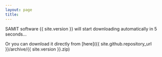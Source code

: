 ```yaml
---
layout: page
title:
---
```

<script type="text/javascript" src="{{ site.baseurl }}/js/download.js"> </script>

<p id="downloadLabel">SAMIT software {{ site.version }} will start downloading automatically in 5 seconds...</p>
<script>
	var secondsBeforeDownloading = 5;
	var timerInterval = setInterval('setDownloadText()', 1000);
		var setDownloadText = function() {
			var label = document.getElementById('downloadLabel');

			if (secondsBeforeDownloading === 0){
                label.innerHTML = 'SAMIT software will start download: Done!!';
				downloadFile('{{ site.github.repository_url }}/archive/v{{ site.version }}.zip');
				clearInterval(timerInterval);
			} else {
				label.innerHTML = 'SAMIT software will start downloading automatically in ' + secondsBeforeDownloading + ' seconds...';
				secondsBeforeDownloading--;
			}
		}
</script>

Or you can download it directly from [here]({{ site.github.repository_url }}/archive/{{ site.version }}.zip)
